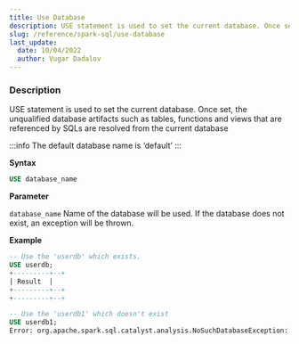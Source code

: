 ```yaml
---
title: Use Database
description: USE statement is used to set the current database. Once set, the unqualified database artifacts that are referenced by SQLs are resolved from the current database
slug: /reference/spark-sql/use-database
last_update:
  date: 10/04/2022
  author: Vugar Dadalov
---
```


### Description

USE statement is used to set the current database. Once set, the unqualified database artifacts such as tables, functions and views that are referenced by SQLs are resolved from the current database

:::info
The default database name is ‘default’
:::

**Syntax**

```sql
USE database_name
```

**Parameter**

`database_name` Name of the database will be used. If the database does not exist, an exception will be thrown.

**Example**

```sql
-- Use the 'userdb' which exists.
USE userdb;
+---------+--+
| Result  |
+---------+--+
+---------+--+

-- Use the 'userdb1' which doesn't exist
USE userdb1;
Error: org.apache.spark.sql.catalyst.analysis.NoSuchDatabaseException: Database 'userdb1' not found;(state=,code=0)
```
